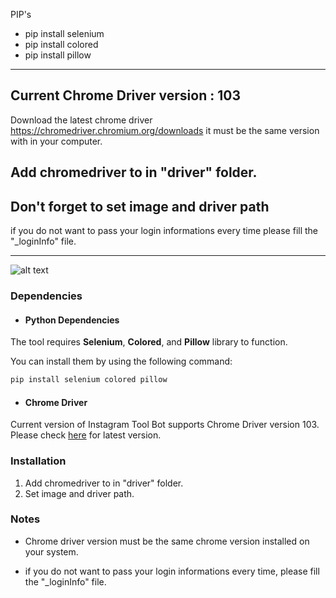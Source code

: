 PIP's

- pip install selenium
- pip install colored
- pip install pillow
-----
Current Chrome Driver version : 103
-----
Download the latest chrome driver https://chromedriver.chromium.org/downloads
it must be the same version with in your computer.

Add chromedriver to in "driver" folder.
-----
Don't forget to set image and driver path
-----
if you do not want to pass your login informations every time please fill the 
"_loginInfo" file.

-----
![alt text](https://i.ibb.co/XVTKf3N/indir.png)

### Dependencies

- #### Python Dependencies
The tool requires **Selenium**, **Colored**, and **Pillow** library to function.

You can install them by using the following command:
```bash
pip install selenium colored pillow
```

- #### Chrome Driver

Current version of Instagram Tool Bot supports Chrome Driver version 103. Please check [here](https://chromedriver.chromium.org/downloads) for latest version.

### Installation
1. Add chromedriver to in "driver" folder.
2. Set image and driver path.

### Notes

- Chrome driver version must be the same chrome version installed on your system.

- if you do not want to pass your login informations every time, please fill the "_loginInfo" file.

